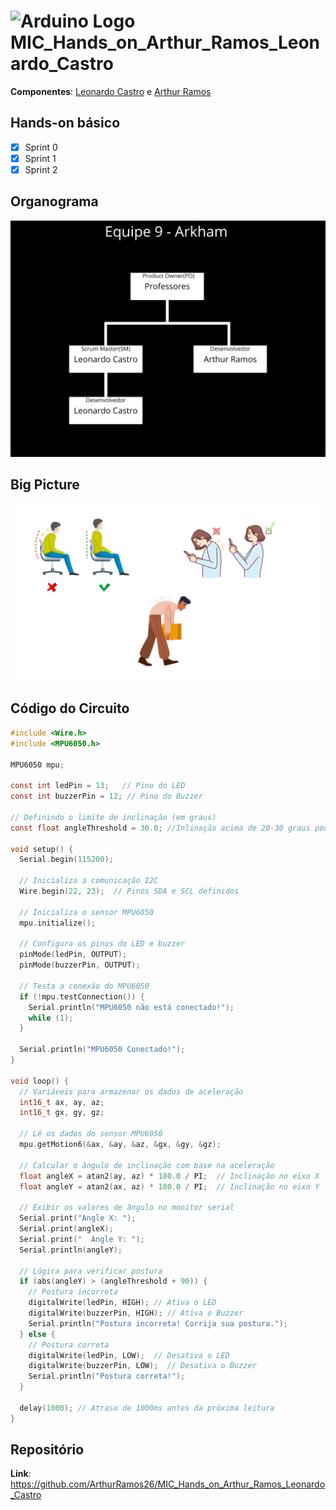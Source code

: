 # <img src="https://upload.wikimedia.org/wikipedia/commons/8/87/Arduino_Logo.svg" alt="Arduino Logo" width="40"> MIC_Hands_on_Arthur_Ramos_Leonardo_Castro

**Componentes**: [Leonardo Castro](https://github.com/thetwelvedev) e [Arthur Ramos](https://github.com/ArthurRamos26)

## Hands-on básico

- [x] Sprint 0
- [x] Sprint 1
- [x] Sprint 2

## Organograma
![organograma](./Organograma.png)

## Big Picture
![big picture](./big-picture.png)

## Código do Circuito
```C
#include <Wire.h>
#include <MPU6050.h>

MPU6050 mpu;

const int ledPin = 13;   // Pino do LED
const int buzzerPin = 12; // Pino do Buzzer

// Definindo o limite de inclinação (em graus)
const float angleThreshold = 30.0; //Inlinação acima de 20-30 graus pode sobrecarregar o pescoço por exemplo

void setup() {
  Serial.begin(115200);
  
  // Inicializa a comunicação I2C
  Wire.begin(22, 23);  // Pinos SDA e SCL definidos

  // Inicializa o sensor MPU6050
  mpu.initialize();
  
  // Configura os pinos do LED e buzzer
  pinMode(ledPin, OUTPUT);
  pinMode(buzzerPin, OUTPUT);

  // Testa a conexão do MPU6050
  if (!mpu.testConnection()) {
    Serial.println("MPU6050 não está conectado!");
    while (1);
  }

  Serial.println("MPU6050 Conectado!");
}

void loop() {
  // Variáveis para armazenar os dados de aceleração
  int16_t ax, ay, az;
  int16_t gx, gy, gz;
  
  // Lê os dados do sensor MPU6050
  mpu.getMotion6(&ax, &ay, &az, &gx, &gy, &gz);

  // Calcular o ângulo de inclinação com base na aceleração
  float angleX = atan2(ay, az) * 180.0 / PI;  // Inclinação no eixo X
  float angleY = atan2(ax, az) * 180.0 / PI;  // Inclinação no eixo Y

  // Exibir os valores de ângulo no monitor serial
  Serial.print("Angle X: ");
  Serial.print(angleX);
  Serial.print("  Angle Y: ");
  Serial.println(angleY);

  // Lógica para verificar postura
  if (abs(angleY) > (angleThreshold + 90)) {
    // Postura incorreta
    digitalWrite(ledPin, HIGH); // Ativa o LED
    digitalWrite(buzzerPin, HIGH); // Ativa o Buzzer
    Serial.println("Postura incorreta! Corrija sua postura.");
  } else {
    // Postura correta
    digitalWrite(ledPin, LOW);  // Desativa o LED
    digitalWrite(buzzerPin, LOW);  // Desativa o Buzzer
    Serial.println("Postura correta!");
  }
  
  delay(1000); // Atraso de 1000ms antes da próxima leitura
}

```

## Repositório
**Link**: https://github.com/ArthurRamos26/MIC_Hands_on_Arthur_Ramos_Leonardo_Castro
